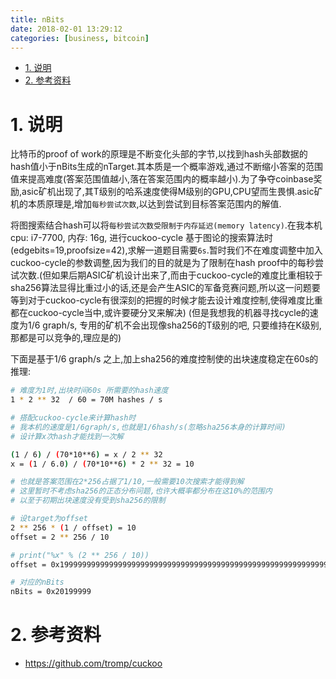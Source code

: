 ```yaml
---
title: nBits
date: 2018-02-01 13:29:12
categories: [business, bitcoin]
---
```


<!-- TOC -->

- [1. 说明](#1-说明)
- [2. 参考资料](#2-参考资料)

<!-- /TOC -->


<a id="markdown-1-说明" name="1-说明"></a>
# 1. 说明

比特币的proof of work的原理是不断变化头部的字节,以找到hash头部数据的hash值小于nBits生成的nTarget.其本质是一个概率游戏,通过不断缩小答案的范围值来提高难度(答案范围值越小,落在答案范围内的概率越小).为了争夺coinbase奖励,asic矿机出现了,其T级别的哈系速度使得M级别的GPU,CPU望而生畏惧.asic矿机的本质原理是,增加`每秒尝试次数`,以达到尝试到目标答案范围内的解值.

将图搜索结合hash可以将`每秒尝试次数受限制于内存延迟(memory latency)`.在我本机 cpu: i7-7700, 内存: 16g, 进行cuckoo-cycle 基于图论的搜索算法时(edgebits=19,proofsize=42),求解一道题目需要`6s`.暂时我们不在难度调整中加入cuckoo-cycle的参数调整,因为我们的目的就是为了限制在hash proof中的每秒尝试次数.(但如果后期ASIC矿机设计出来了,而由于cuckoo-cycle的难度比重相较于sha256算法显得比重过小的话,还是会产生ASIC的军备竞赛问题,所以这一问题要等到对于cuckoo-cycle有很深刻的把握的时候才能去设计难度控制,使得难度比重都在cuckoo-cycle当中,或许要硬分叉来解决) (但是我想我的机器寻找cycle的速度为1/6 graph/s, 专用的矿机不会出现像sha256的T级别的吧, 只要维持在K级别,那都是可以竞争的,理应是的)

下面是基于1/6 graph/s 之上,加上sha256的难度控制使的出块速度稳定在60s的推理:


```bash
# 难度为1时,出块时间60s 所需要的hash速度
1 * 2 ** 32  / 60 = 70M hashes / s

# 搭配cuckoo-cycle来计算hash时
# 我本机的速度是1/6graph/s,也就是1/6hash/s(忽略sha256本身的计算时间)
# 设计算x次hash才能找到一次解

(1 / 6) / (70*10**6) = x / 2 ** 32
x = (1 / 6.0) / (70*10**6) * 2 ** 32 = 10

# 也就是答案范围在2*256占据了1/10,一般需要10次搜索才能得到解
# 这里暂时不考虑sha256的正态分布问题,也许大概率都分布在这10%的范围内
# 以至于初期出块速度没有受到sha256的限制

# 设target为offset
2 ** 256 * (1 / offset) = 10
offset = 2 ** 256 / 10

# print("%x" % (2 ** 256 / 10))
offset = 0x1999999999999999999999999999999999999999999999999999999999999999

# 对应的nBits
nBits = 0x20199999
```

<a id="markdown-2-参考资料" name="2-参考资料"></a>
# 2. 参考资料

* https://github.com/tromp/cuckoo

